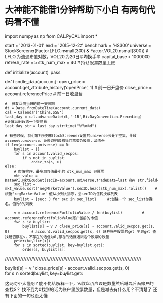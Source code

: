 # 大神能不能借1分钟帮助下小白 有两句代码看不懂 

import numpy as np
from CAL.PyCAL import *

start = '2013-01-01'
end = '2015-12-22'
benchmark = 'HS300'
universe = StockScreener(Factor.LFLO.nsmall(300) & Factor.VOL20.nsmall(300))    # LFLO 为流通市值对数，VOL20 为20日平均换手率
capital_base = 1000000
refresh_rate = 5
stk_num_max = 40    # 持仓股票数量上限

def initialize(account):
    pass

def handle_data(account): 
    open_price = account.get_attribute_history('openPrice', 1)    # 前一日开盘价
    close_price = account.referencePrice                   # 前一日收盘价
    
    #  获取回测当日的前一天日期
    dt = Date.fromDateTime(account.current_date)
    cal = Calendar('China.SSE')
    last_day = cal.advanceDate(dt,'-1B',BizDayConvention.Preceding)            #计算出倒数第一个交易日
    last_day_str = last_day.strftime("%Y%m%d")
    
    # 有些时候，我们第7行使用StockScreener设置的universe会是个空集，导致account.universe，此时说明没有我们需要的股票，故清仓
    if len(account.universe) == 0:
        buylist = {}
        for s in account.valid_secpos:
            if s not in buylist:
                order_to(s, 0)
    else:
        # 市值排序，最多取市值最小的 stk_num_max 只股票
        mkt_value = DataAPI.MktEqudGet(secID=account.universe,tradeDate=last_day_str,field="secID,negMarketValue",pandas="1")
        sec_list = mkt_value.sort('negMarketValue').secID.head(stk_num_max).tolist()    #根据'negMarketValue' 值从小到大排序，去secID为值转换成列表
        buylist = {sec: 0 for sec in sec_list}     #c创建一个 sec_list为键名，值为0的列表
            
        v = account.referencePortfolioValue / len(buylist)         # account.referencePortfolioValue账户当前的市值
        for s in buylist:
            buylist[s] = v / close_price[s] - account.valid_secpos.get(s, 0)          # account.valid_secpos.get(s, 0) 证券账户股票的get 字典get 查找是否存在s，不存在的话值为0,存在的话就返回这个股票的数量
        print(buylist[s])
        for s in sorted(buylist, key=buylist.get):
            order(s, buylist[s])
            
            
            
/////////////////////////////////////////////////////////////////////////////////////////
            
 buylist[s] = v / close_price[s] - account.valid_secpos.get(s, 0)        
 for s in sorted(buylist, key=buylist.get):
 
 这两句不太懂啊？能不能给解释一下，V/收盘价应该是数量然后减去后面账户的查找S？ 找不到为0找到的话为账户里股票数量，但是减去有什么用？不清楚了 还有下面的一句也没太懂
            
            
            
            
            
            